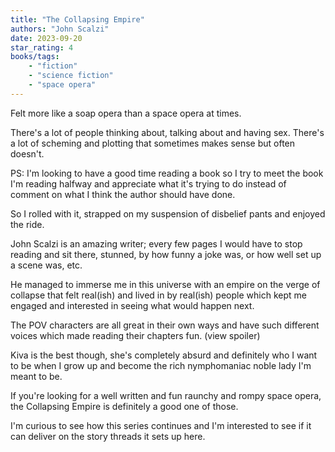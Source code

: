 ```yaml
---
title: "The Collapsing Empire"
authors: "John Scalzi"
date: 2023-09-20
star_rating: 4
books/tags:
    - "fiction"
    - "science fiction"
    - "space opera"
---
```

Felt more like a soap opera than a space opera at times.

There's a lot of people thinking about, talking about and having sex. There's a lot of scheming and plotting that sometimes makes sense but often doesn't.

PS: I'm looking to have a good time reading a book so I try to meet the book I'm reading halfway and appreciate what it's trying to do instead of comment on what I think the author should have done.

So I rolled with it, strapped on my suspension of disbelief pants and enjoyed the ride.

John Scalzi is an amazing writer; every few pages I would have to stop reading and sit there, stunned, by how funny a joke was, or how well set up a scene was, etc.

He managed to immerse me in this universe with an empire on the verge of collapse that felt real(ish) and lived in by real(ish) people which kept me engaged and interested in seeing what would happen next.

The POV characters are all great in their own ways and have such different voices which made reading their chapters fun. (view spoiler)

Kiva is the best though, she's completely absurd and definitely who I want to be when I grow up and become the rich nymphomaniac noble lady I'm meant to be.

If you're looking for a well written and fun raunchy and rompy space opera, the Collapsing Empire is definitely a good one of those.

I'm curious to see how this series continues and I'm interested to see if it can deliver on the story threads it sets up here.
